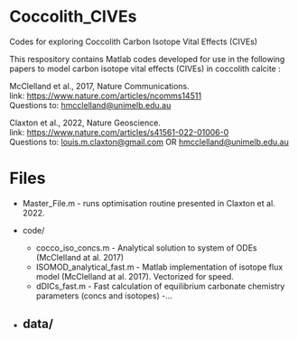 # Coccolith_CIVEs
Codes for exploring Coccolith Carbon Isotope Vital Effects (CIVEs)

This respository contains Matlab codes developed for use in the following papers to model carbon isotope vital effects (CIVEs) in coccolith calcite :

McClelland et al., 2017, Nature Communications.   
link: https://www.nature.com/articles/ncomms14511  
Questions to:  hmcclelland@unimelb.edu.au

Claxton et al., 2022, Nature Geoscience.  
link: https://www.nature.com/articles/s41561-022-01006-0  
Questions to: louis.m.claxton@gmail.com OR hmcclelland@unimelb.edu.au



# Files

- Master_File.m - runs optimisation routine presented in Claxton et al. 2022.

- code/
	- cocco_iso_concs.m - Analytical solution to system of ODEs (McClelland at al. 2017)
	- ISOMOD_analytical_fast.m - Matlab implementation of isotope flux model (McClelland at al. 2017). Vectorized for speed.
	- dDICs_fast.m - Fast calculation of equilibrium carbonate chemistry parameters (concs and isotopes)
	-...

- data/
	-
